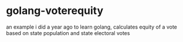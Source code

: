 # golang-voterequity
an example i did a year ago to learn golang, calculates equity of a vote based on state population and state electoral votes

